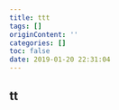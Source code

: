 ```yaml
---
title: ttt
tags: []
originContent: ''
categories: []
toc: false
date: 2019-01-20 22:31:04
---
```


## tt